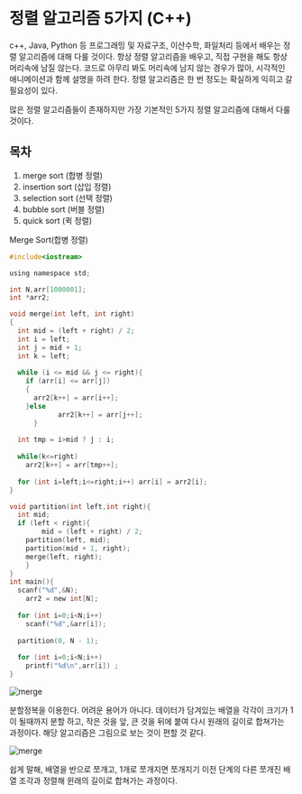 
# 정렬 알고리즘 5가지 (C++)

  c++, Java, Python 등 프로그래밍 및 자료구조, 이산수학, 화일처리 등에서 배우는 정렬 알고리즘에 대해 다룰 것이다. 항상 정렬 알고리즘을 배우고, 직접 구현을 해도 항상 머리속에 남질 않는다. 
코드로 아무리 봐도 머리속에 남지 않는 경우가 많아, 시각적인 애니메이션과 함께 설명을 하려 한다. 
정렬 알고리즘은 한 번 정도는 확실하게 익히고 갈 필요성이 있다.

많은 정렬 알고리즘들이 존재하지만 가장 기본적인 5가지 정렬 알고리즘에 대해서 다룰 것이다.

## 목차 
1. merge sort (합병 정렬)
2. insertion sort (삽입 정렬)
3. selection sort (선택 정렬)
4. bubble sort (버블 정렬)
5. quick sort (퀵 정렬)


Merge Sort(합병 정렬)

~~~c
#include<iostream>

using namespace std;

int N,arr[1000001];
int *arr2;

void merge(int left, int right)
{
  int mid = (left + right) / 2;
  int i = left;
  int j = mid + 1;
  int k = left;
  
  while (i <= mid && j <= right){
    if (arr[i] <= arr[j])
    {
      arr2[k++] = arr[i++]; 
    }else
			arr2[k++] = arr[j++];
	  }
    
  int tmp = i>mid ? j : i;
  
  while(k<=right) 
    arr2[k++] = arr[tmp++];
  
  for (int i=left;i<=right;i++) arr[i] = arr2[i];
}

void partition(int left,int right){
  int mid;
  if (left < right){
		mid = (left + right) / 2; 
    partition(left, mid);
    partition(mid + 1, right);
    merge(left, right);
	}
}
int main(){
  scanf("%d",&N);
	arr2 = new int[N];
  
  for (int i=0;i<N;i++) 
    scanf("%d",&arr[i]);
  
  partition(0, N - 1);
  
  for (int i=0;i<N;i++) 
    printf("%d\n",arr[i]) ;
}
~~~

![merge](https://user-images.githubusercontent.com/39542989/82017084-535fe400-96bd-11ea-8a1a-7071652ab0e5.gif)

분할정복을 이용한다. 어려운 용어가 아니다. 데이터가 담겨있는 배열을 각각이 크기가 1이 될때까지 분할 하고, 
작은 것을 앞, 큰 것을 뒤에 붙여 다시 원래의 길이로 합쳐가는 과정이다. 
해당 알고리즘은 그림으로 보는 것이 편할 것 같다.

![merge](https://user-images.githubusercontent.com/39542989/82017087-53f87a80-96bd-11ea-9f9f-941a8a8cba77.png)

쉽게 말해, 배열을 반으로 쪼개고, 1개로 쪼개지면 쪼개지기 이전 단계의 다른 쪼개진 배열 조각과 정렬해 윈래의 길이로 합쳐가는 과정이다. 
